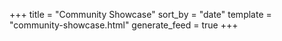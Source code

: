 +++
title = "Community Showcase"
sort_by = "date"
template = "community-showcase.html"
generate_feed = true
+++
